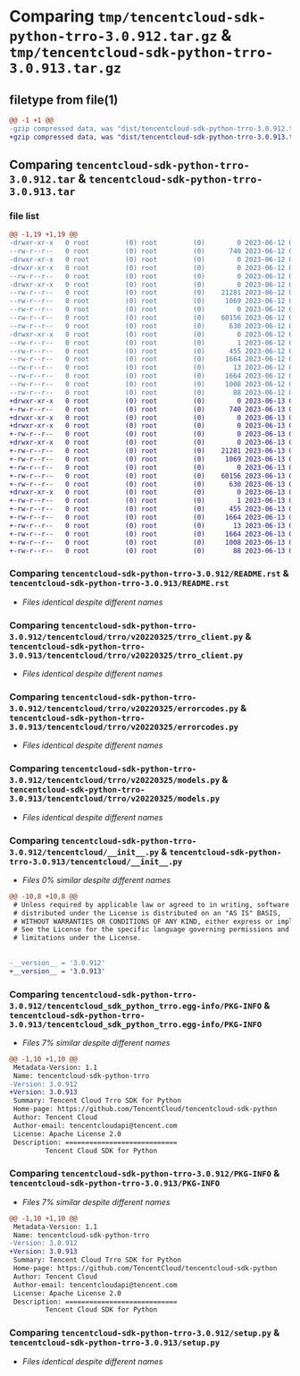 # Comparing `tmp/tencentcloud-sdk-python-trro-3.0.912.tar.gz` & `tmp/tencentcloud-sdk-python-trro-3.0.913.tar.gz`

## filetype from file(1)

```diff
@@ -1 +1 @@
-gzip compressed data, was "dist/tencentcloud-sdk-python-trro-3.0.912.tar", last modified: Mon Jun 12 03:15:12 2023, max compression
+gzip compressed data, was "dist/tencentcloud-sdk-python-trro-3.0.913.tar", last modified: Tue Jun 13 02:28:14 2023, max compression
```

## Comparing `tencentcloud-sdk-python-trro-3.0.912.tar` & `tencentcloud-sdk-python-trro-3.0.913.tar`

### file list

```diff
@@ -1,19 +1,19 @@
-drwxr-xr-x   0 root         (0) root         (0)        0 2023-06-12 03:15:12.000000 tencentcloud-sdk-python-trro-3.0.912/
--rw-r--r--   0 root         (0) root         (0)      740 2023-06-12 03:15:12.000000 tencentcloud-sdk-python-trro-3.0.912/README.rst
-drwxr-xr-x   0 root         (0) root         (0)        0 2023-06-12 03:15:12.000000 tencentcloud-sdk-python-trro-3.0.912/tencentcloud/
-drwxr-xr-x   0 root         (0) root         (0)        0 2023-06-12 03:15:12.000000 tencentcloud-sdk-python-trro-3.0.912/tencentcloud/trro/
--rw-r--r--   0 root         (0) root         (0)        0 2023-06-12 03:15:12.000000 tencentcloud-sdk-python-trro-3.0.912/tencentcloud/trro/__init__.py
-drwxr-xr-x   0 root         (0) root         (0)        0 2023-06-12 03:15:12.000000 tencentcloud-sdk-python-trro-3.0.912/tencentcloud/trro/v20220325/
--rw-r--r--   0 root         (0) root         (0)    21281 2023-06-12 03:15:12.000000 tencentcloud-sdk-python-trro-3.0.912/tencentcloud/trro/v20220325/trro_client.py
--rw-r--r--   0 root         (0) root         (0)     1069 2023-06-12 03:15:12.000000 tencentcloud-sdk-python-trro-3.0.912/tencentcloud/trro/v20220325/errorcodes.py
--rw-r--r--   0 root         (0) root         (0)        0 2023-06-12 03:15:12.000000 tencentcloud-sdk-python-trro-3.0.912/tencentcloud/trro/v20220325/__init__.py
--rw-r--r--   0 root         (0) root         (0)    60156 2023-06-12 03:15:12.000000 tencentcloud-sdk-python-trro-3.0.912/tencentcloud/trro/v20220325/models.py
--rw-r--r--   0 root         (0) root         (0)      630 2023-06-12 03:15:12.000000 tencentcloud-sdk-python-trro-3.0.912/tencentcloud/__init__.py
-drwxr-xr-x   0 root         (0) root         (0)        0 2023-06-12 03:15:12.000000 tencentcloud-sdk-python-trro-3.0.912/tencentcloud_sdk_python_trro.egg-info/
--rw-r--r--   0 root         (0) root         (0)        1 2023-06-12 03:15:12.000000 tencentcloud-sdk-python-trro-3.0.912/tencentcloud_sdk_python_trro.egg-info/dependency_links.txt
--rw-r--r--   0 root         (0) root         (0)      455 2023-06-12 03:15:12.000000 tencentcloud-sdk-python-trro-3.0.912/tencentcloud_sdk_python_trro.egg-info/SOURCES.txt
--rw-r--r--   0 root         (0) root         (0)     1664 2023-06-12 03:15:12.000000 tencentcloud-sdk-python-trro-3.0.912/tencentcloud_sdk_python_trro.egg-info/PKG-INFO
--rw-r--r--   0 root         (0) root         (0)       13 2023-06-12 03:15:12.000000 tencentcloud-sdk-python-trro-3.0.912/tencentcloud_sdk_python_trro.egg-info/top_level.txt
--rw-r--r--   0 root         (0) root         (0)     1664 2023-06-12 03:15:12.000000 tencentcloud-sdk-python-trro-3.0.912/PKG-INFO
--rw-r--r--   0 root         (0) root         (0)     1008 2023-06-12 03:15:12.000000 tencentcloud-sdk-python-trro-3.0.912/setup.py
--rw-r--r--   0 root         (0) root         (0)       88 2023-06-12 03:15:12.000000 tencentcloud-sdk-python-trro-3.0.912/setup.cfg
+drwxr-xr-x   0 root         (0) root         (0)        0 2023-06-13 02:28:14.000000 tencentcloud-sdk-python-trro-3.0.913/
+-rw-r--r--   0 root         (0) root         (0)      740 2023-06-13 02:28:13.000000 tencentcloud-sdk-python-trro-3.0.913/README.rst
+drwxr-xr-x   0 root         (0) root         (0)        0 2023-06-13 02:28:14.000000 tencentcloud-sdk-python-trro-3.0.913/tencentcloud/
+drwxr-xr-x   0 root         (0) root         (0)        0 2023-06-13 02:28:14.000000 tencentcloud-sdk-python-trro-3.0.913/tencentcloud/trro/
+-rw-r--r--   0 root         (0) root         (0)        0 2023-06-13 02:28:13.000000 tencentcloud-sdk-python-trro-3.0.913/tencentcloud/trro/__init__.py
+drwxr-xr-x   0 root         (0) root         (0)        0 2023-06-13 02:28:14.000000 tencentcloud-sdk-python-trro-3.0.913/tencentcloud/trro/v20220325/
+-rw-r--r--   0 root         (0) root         (0)    21281 2023-06-13 02:28:13.000000 tencentcloud-sdk-python-trro-3.0.913/tencentcloud/trro/v20220325/trro_client.py
+-rw-r--r--   0 root         (0) root         (0)     1069 2023-06-13 02:28:13.000000 tencentcloud-sdk-python-trro-3.0.913/tencentcloud/trro/v20220325/errorcodes.py
+-rw-r--r--   0 root         (0) root         (0)        0 2023-06-13 02:28:13.000000 tencentcloud-sdk-python-trro-3.0.913/tencentcloud/trro/v20220325/__init__.py
+-rw-r--r--   0 root         (0) root         (0)    60156 2023-06-13 02:28:13.000000 tencentcloud-sdk-python-trro-3.0.913/tencentcloud/trro/v20220325/models.py
+-rw-r--r--   0 root         (0) root         (0)      630 2023-06-13 02:28:13.000000 tencentcloud-sdk-python-trro-3.0.913/tencentcloud/__init__.py
+drwxr-xr-x   0 root         (0) root         (0)        0 2023-06-13 02:28:14.000000 tencentcloud-sdk-python-trro-3.0.913/tencentcloud_sdk_python_trro.egg-info/
+-rw-r--r--   0 root         (0) root         (0)        1 2023-06-13 02:28:13.000000 tencentcloud-sdk-python-trro-3.0.913/tencentcloud_sdk_python_trro.egg-info/dependency_links.txt
+-rw-r--r--   0 root         (0) root         (0)      455 2023-06-13 02:28:13.000000 tencentcloud-sdk-python-trro-3.0.913/tencentcloud_sdk_python_trro.egg-info/SOURCES.txt
+-rw-r--r--   0 root         (0) root         (0)     1664 2023-06-13 02:28:13.000000 tencentcloud-sdk-python-trro-3.0.913/tencentcloud_sdk_python_trro.egg-info/PKG-INFO
+-rw-r--r--   0 root         (0) root         (0)       13 2023-06-13 02:28:13.000000 tencentcloud-sdk-python-trro-3.0.913/tencentcloud_sdk_python_trro.egg-info/top_level.txt
+-rw-r--r--   0 root         (0) root         (0)     1664 2023-06-13 02:28:14.000000 tencentcloud-sdk-python-trro-3.0.913/PKG-INFO
+-rw-r--r--   0 root         (0) root         (0)     1008 2023-06-13 02:28:13.000000 tencentcloud-sdk-python-trro-3.0.913/setup.py
+-rw-r--r--   0 root         (0) root         (0)       88 2023-06-13 02:28:14.000000 tencentcloud-sdk-python-trro-3.0.913/setup.cfg
```

### Comparing `tencentcloud-sdk-python-trro-3.0.912/README.rst` & `tencentcloud-sdk-python-trro-3.0.913/README.rst`

 * *Files identical despite different names*

### Comparing `tencentcloud-sdk-python-trro-3.0.912/tencentcloud/trro/v20220325/trro_client.py` & `tencentcloud-sdk-python-trro-3.0.913/tencentcloud/trro/v20220325/trro_client.py`

 * *Files identical despite different names*

### Comparing `tencentcloud-sdk-python-trro-3.0.912/tencentcloud/trro/v20220325/errorcodes.py` & `tencentcloud-sdk-python-trro-3.0.913/tencentcloud/trro/v20220325/errorcodes.py`

 * *Files identical despite different names*

### Comparing `tencentcloud-sdk-python-trro-3.0.912/tencentcloud/trro/v20220325/models.py` & `tencentcloud-sdk-python-trro-3.0.913/tencentcloud/trro/v20220325/models.py`

 * *Files identical despite different names*

### Comparing `tencentcloud-sdk-python-trro-3.0.912/tencentcloud/__init__.py` & `tencentcloud-sdk-python-trro-3.0.913/tencentcloud/__init__.py`

 * *Files 0% similar despite different names*

```diff
@@ -10,8 +10,8 @@
 # Unless required by applicable law or agreed to in writing, software
 # distributed under the License is distributed on an "AS IS" BASIS,
 # WITHOUT WARRANTIES OR CONDITIONS OF ANY KIND, either express or implied.
 # See the License for the specific language governing permissions and
 # limitations under the License.
 
 
-__version__ = '3.0.912'
+__version__ = '3.0.913'
```

### Comparing `tencentcloud-sdk-python-trro-3.0.912/tencentcloud_sdk_python_trro.egg-info/PKG-INFO` & `tencentcloud-sdk-python-trro-3.0.913/tencentcloud_sdk_python_trro.egg-info/PKG-INFO`

 * *Files 7% similar despite different names*

```diff
@@ -1,10 +1,10 @@
 Metadata-Version: 1.1
 Name: tencentcloud-sdk-python-trro
-Version: 3.0.912
+Version: 3.0.913
 Summary: Tencent Cloud Trro SDK for Python
 Home-page: https://github.com/TencentCloud/tencentcloud-sdk-python
 Author: Tencent Cloud
 Author-email: tencentcloudapi@tencent.com
 License: Apache License 2.0
 Description: ============================
         Tencent Cloud SDK for Python
```

### Comparing `tencentcloud-sdk-python-trro-3.0.912/PKG-INFO` & `tencentcloud-sdk-python-trro-3.0.913/PKG-INFO`

 * *Files 7% similar despite different names*

```diff
@@ -1,10 +1,10 @@
 Metadata-Version: 1.1
 Name: tencentcloud-sdk-python-trro
-Version: 3.0.912
+Version: 3.0.913
 Summary: Tencent Cloud Trro SDK for Python
 Home-page: https://github.com/TencentCloud/tencentcloud-sdk-python
 Author: Tencent Cloud
 Author-email: tencentcloudapi@tencent.com
 License: Apache License 2.0
 Description: ============================
         Tencent Cloud SDK for Python
```

### Comparing `tencentcloud-sdk-python-trro-3.0.912/setup.py` & `tencentcloud-sdk-python-trro-3.0.913/setup.py`

 * *Files identical despite different names*

